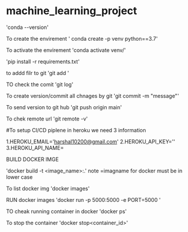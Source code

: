 # machine_learning_project

'conda --version'

To create the envirement 
' conda create -p venv python==3.7' 

To activate the envirement
'conda activate venv/'

'pip install -r requirements.txt'

to addd filr to git
'git add <file name>'

TO check the comit
'git log'

To create version/commit all chnages by git
'git commit -m "message"'

To send version  to git hub
'git push origin main'

To chek remote url
'git remote -v'

#To setup CI/CD piplene in heroku we need 3 information

1.HEROKU_EMAIL='harshal10200@gmail.com'
2.HEROKU_API_KEY=''
3.HEROKU_API_NAME=

BUILD DOCKER IMGE

'docker build -t <image_name>:<tagname>.'
note =imagname for docker must be in lower case

To list docker img
'docker images'

RUN docker images
'docker run -p 5000:5000 -e PORT=5000 <IMGID>'

TO cheak running container in docker
'docker ps'

To stop the container
'docker stop<container_id>'

 